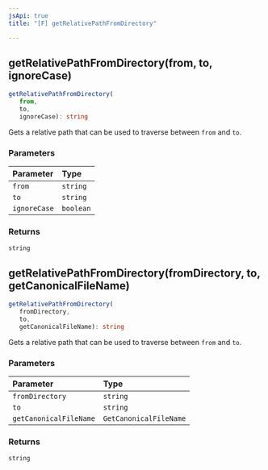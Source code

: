 ```yaml
---
jsApi: true
title: "[F] getRelativePathFromDirectory"

---
```

## getRelativePathFromDirectory(from, to, ignoreCase)

```ts
getRelativePathFromDirectory(
   from, 
   to, 
   ignoreCase): string
```

Gets a relative path that can be used to traverse between `from` and `to`.

### Parameters

| Parameter | Type |
| :------ | :------ |
| `from` | `string` |
| `to` | `string` |
| `ignoreCase` | `boolean` |

### Returns

`string`

## getRelativePathFromDirectory(fromDirectory, to, getCanonicalFileName)

```ts
getRelativePathFromDirectory(
   fromDirectory, 
   to, 
   getCanonicalFileName): string
```

Gets a relative path that can be used to traverse between `from` and `to`.

### Parameters

| Parameter | Type |
| :------ | :------ |
| `fromDirectory` | `string` |
| `to` | `string` |
| `getCanonicalFileName` | `GetCanonicalFileName` |

### Returns

`string`
